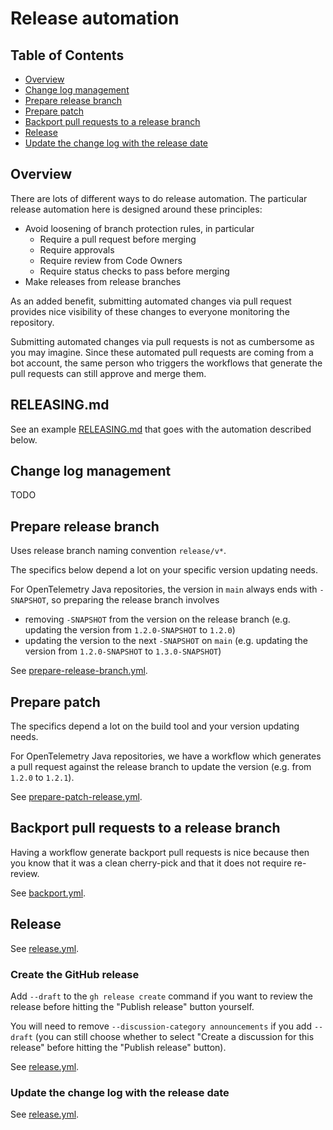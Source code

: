 # Release automation

## Table of Contents

- [Overview](#overview)
- [Change log management](#change-log-management)
- [Prepare release branch](#prepare-release-branch)
- [Prepare patch](#prepare-patch)
- [Backport pull requests to a release branch](#backport-pull-requests-to-a-release-branch)
- [Release](#release)
- [Update the change log with the release date](#update-the-change-log-with-the-release-date)

## Overview

There are lots of different ways to do release automation. The particular release automation here is
designed around these principles:

* Avoid loosening of branch protection rules, in particular
  * Require a pull request before merging
  * Require approvals
  * Require review from Code Owners
  * Require status checks to pass before merging
* Make releases from release branches

As an added benefit, submitting automated changes via pull request provides nice visibility of these
changes to everyone monitoring the repository.

Submitting automated changes via pull requests is not as cumbersome as you may imagine. Since these
automated pull requests are coming from a bot account, the same person who triggers the workflows
that generate the pull requests can still approve and merge them.

## RELEASING.md

See an example [RELEASING.md](../RELEASING.md) that goes with the automation described below.

## Change log management

TODO

## Prepare release branch

Uses release branch naming convention `release/v*`.

The specifics below depend a lot on your specific version updating needs.

For OpenTelemetry Java repositories, the version in `main` always ends with `-SNAPSHOT`,
so preparing the release branch involves

* removing `-SNAPSHOT` from the version on the release branch
  (e.g. updating the version from `1.2.0-SNAPSHOT` to `1.2.0`)
* updating the version to the next `-SNAPSHOT` on `main`
  (e.g. updating the version from `1.2.0-SNAPSHOT` to `1.3.0-SNAPSHOT`)

See [prepare-release-branch.yml](../.github/workflows/prepare-release-branch.yml).

## Prepare patch

The specifics depend a lot on the build tool and your version updating needs.

For OpenTelemetry Java repositories, we have a workflow which generates a pull request
against the release branch to update the version (e.g. from `1.2.0` to `1.2.1`).

See [prepare-patch-release.yml](../.github/workflows/prepare-patch-release.yml).

## Backport pull requests to a release branch

Having a workflow generate backport pull requests is nice because then you know that it was a clean
cherry-pick and that it does not require re-review.

See [backport.yml](../.github/workflows/backport.yml).

## Release

See [release.yml](../.github/workflows/release.yml).

### Create the GitHub release

Add `--draft` to the `gh release create` command if you want to review the release before hitting
the "Publish release" button yourself.

You will need to remove `--discussion-category announcements` if you add `--draft`
(you can still choose whether to select "Create a discussion for this release" before
hitting the "Publish release" button).

See [release.yml](../.github/workflows/release.yml).

### Update the change log with the release date

See [release.yml](../.github/workflows/release.yml).
